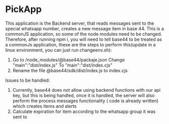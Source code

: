 # PickApp
This application is the Backend server, that reads messages sent to the special whatsapp number, creates a new message item in base 44.
This is a commonJS application, so some of the node modules need to be changed.
Therefore, after running npm i, you will need to tell base44 to be treated as a commonJs application, these are the steps to perform this(update in a linux environment, you can just run changeenv.sh):
1. Go to /node_modules/@base44/packaje.json
    Change 
    "main":"dist/index.js"
   To
   "main":"dist/index.cjs"
2. Rename the file @base44/sdk/dist/index.js to index.cjs

Issues to be handled:
1. Currently, base44 does not allow using backend functions with our api key, but this is being handled, once it is handled, the server will also perform the process messages functionality ( code is already written) which creates items and alerts
2. Calculate expiration for item according to the whatsapp group it was sent to
